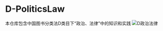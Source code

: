 # D-PoliticsLaw
本仓库包含中国图书分类法D类目下“政治、法律”中的知识和实践
![D政治法律](https://github.com/gaochaoqwe/D-PoliticsLaw/assets/50293201/4b9e35ec-2531-48d7-9380-55b92a754b27)
